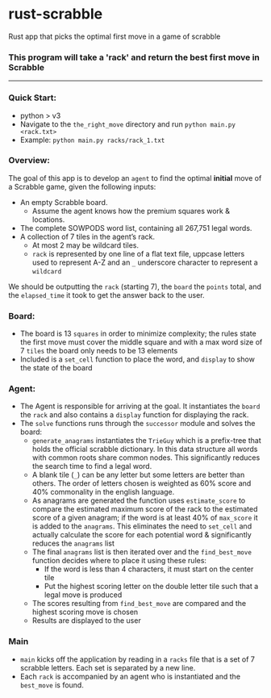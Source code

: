 # rust-scrabble
Rust app that picks the optimal first move in a game of scrabble

### This program will take a 'rack' and return the best first move in Scrabble

<hr>

### Quick Start:

- python > v3
- Navigate to the `the_right_move` directory and run `python main.py <rack.txt>`
- Example: `python main.py racks/rack_1.txt`

### Overview:

The goal of this app is to develop an `agent` to find the optimal **initial** move of a Scrabble game, given the following inputs:

- An empty Scrabble board.
  - Assume the agent knows how the premium squares work & locations.
- The complete SOWPODS word list, containing all 267,751 legal words.
- A collection of 7 tiles in the agent’s rack.
  - At most 2 may be wildcard tiles.
  - `rack` is represented by one line of a flat text file, uppcase letters used to represent A-Z and an `_` underscore character to represent a `wildcard`

We should be outputting the `rack` (starting 7), the `board` the `points` total, and the `elapsed_time` it took to get the answer back to the user.

### Board:

- The board is 13 `squares` in order to minimize complexity; the rules state the first move must cover the middle square and with a max word size of 7 `tiles` the board only needs to be 13 elements
- Included is a `set_cell` function to place the word, and `display` to show the state of the board

### Agent:

- The Agent is responsible for arriving at the goal. It instantiates the `board` the `rack` and also contains a `display` function for displaying the rack.
- The `solve` functions runs through the `successor` module and solves the board:
  - `generate_anagrams` instantiates the `TrieGuy` which is a prefix-tree that holds the official scrabble dictionary. In this data structure all words with common roots share common nodes. This significantly reduces the search time to find a legal word.
  - A blank tile (`_`) can be any letter but some letters are better than others. The order of letters chosen is weighted as 60% score and 40% commonality in the english language.
  - As anagrams are generated the function uses `estimate_score` to compare the estimated maximum score of the rack to the estimated score of a given anagram; if the word is at least 40% of `max_score` it is added to the `anagrams`. This eliminates the need to `set_cell` and actually calculate the score for each potential word & significantly reduces the `anagrams` list
  - The final `anagrams` list is then iterated over and the `find_best_move` function decides where to place it using these rules:
    - If the word is less than 4 characters, it must start on the center tile
    - Put the highest scoring letter on the double letter tile such that a legal move is produced
  - The scores resulting from `find_best_move` are compared and the highest scoring move is chosen
  - Results are displayed to the user

### Main

- `main` kicks off the application by reading in a `racks` file that is a set of 7 scrabble letters. Each set is separated by a new line.
- Each `rack` is accompanied by an agent who is instantiated and the `best_move` is found.